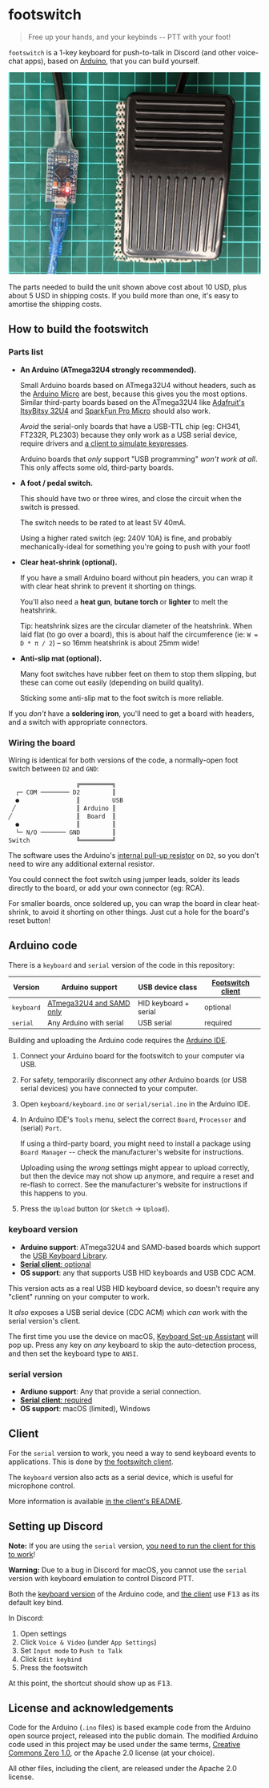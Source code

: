 # footswitch

> Free up your hands, and your keybinds -- PTT with your foot!

`footswitch` is a 1-key keyboard for push-to-talk in Discord (and other voice-chat apps), based on [Arduino][], that you can build yourself.

![Footswitch built on Pro Micro](./images/pro-micro-footswitch.jpg)

The parts needed to build the unit shown above cost about 10 USD, plus about 5 USD in shipping costs. If you build more than one, it's easy to amortise the shipping costs.

## How to build the footswitch

### Parts list

* **An Arduino (ATmega32U4 strongly recommended).**

  Small Arduino boards based on ATmega32U4 without headers, such as the [Arduino Micro][] are best, because this gives you the most options. Similar third-party boards based on the ATmega32U4 like [Adafruit's ItsyBitsy 32U4][adafruit] and [SparkFun Pro Micro][] should also work.

  _Avoid_ the serial-only boards that have a USB-TTL chip (eg: CH341, FT232R, PL2303) because they only work as a USB serial device, require drivers and [a client to simulate keypresses](./client/README.md).

  Arduino boards that _only_ support "USB programming" _won't work at all_. This only affects some old, third-party boards.

* **A foot / pedal switch.**

  This should have two or three wires, and close the circuit when the switch is pressed.

  The switch needs to be rated to at least 5V 40mA.
  
  Using a higher rated switch (eg: 240V 10A) is fine, and probably mechanically-ideal for something you're going to push with your foot!

* **Clear heat-shrink (optional).**

  If you have a small Arduino board without pin headers, you can wrap it with clear heat shrink to prevent it shorting on things.

  You'll also need a **heat gun**, **butane torch** or **lighter** to melt the heatshrink.

  Tip: heatshrink sizes are the circular diameter of the heatshrink. When laid flat (to go over a board), this is about half the circumference (ie: `W = D * π / 2`) – so 16mm heatshrink is about 25mm wide!

* **Anti-slip mat (optional).**

  Many foot switches have rubber feet on them to stop them slipping, but these can come out easily (depending on build quality).

  Sticking some anti-slip mat to the foot switch is more reliable.

If you _don't_ have a **soldering iron**, you'll need to get a board with headers, and a switch with appropriate connectors.

### Wiring the board

Wiring is identical for both versions of the code, a normally-open foot switch between `D2` and `GND`:

```
                   ╔═════════╗
  ┌─ COM ──────── D2         ║
  ●                ║         USB
 ╱                 ║ Arduino ║
╱                  ║  Board  ║
  ●                ║         ║
  └─ N/O ─────── GND         ║
Switch             ╚═════════╝
```

The software uses the Arduino's [internal pull-up resistor][digital-pins] on `D2`, so you don't need to wire any additional external resistor.

You could connect the foot switch using jumper leads, solder its leads directly to the board, or add your own connector (eg: RCA).

For smaller boards, once soldered up, you can wrap the board in clear heat-shrink, to avoid it shorting on other things.  Just cut a hole for the board's reset button!

## Arduino code

There is a `keyboard` and `serial` version of the code in this repository:

Version    | Arduino support                      | USB device class      | [Footswitch client](#client)
---------- | ------------------------------------ | --------------------- | ----------------
`keyboard` | [ATmega32U4 and SAMD only][keyboard] | HID keyboard + serial | optional
`serial`   | Any Arduino with serial              | USB serial            | required

Building and uploading the Arduino code requires the [Arduino IDE][Arduino].

1. Connect your Arduino board for the footswitch to your computer via USB.

2. For safety, temporarily disconnect any _other_ Arduino boards (or USB serial devices) you have connected to your computer.

3. Open `keyboard/keyboard.ino` or `serial/serial.ino` in the Arduino IDE.

4. In Arduino IDE's `Tools` menu, select the correct `Board`, `Processor` and (serial) `Port`.

   If using a third-party board, you might need to install a package using `Board Manager` -- check the manufacturer's website for instructions.

   Uploading using the _wrong_ settings might appear to upload correctly, but then the device may not show up anymore, and require a reset and re-flash to correct.  See the manufacturer's website for instructions if this happens to you.

5. Press the `Upload` button (or `Sketch` → `Upload`).

### keyboard version

* **Arduino support**: ATmega32U4 and SAMD-based boards which support the [USB Keyboard Library][keyboard].
* [**Serial client**: optional](#client)
* **OS support**: any that supports USB HID keyboards and USB CDC ACM.

This version acts as a real USB HID keyboard device, so doesn't require any "client" running on your computer to work.

It _also_ exposes a USB serial device (CDC ACM) which _can_ work with the serial version's client.

The first time you use the device on macOS, [Keyboard Set-up Assistant][] will pop up.  Press any key on _any_ keyboard to skip the auto-detection process, and then set the keyboard type to `ANSI`.

### serial version

* **Ardiuno support**: Any that provide a serial connection.
* [**Serial client**: required](#client)
* **OS support**: macOS (limited), Windows

## Client

For the `serial` version to work, you need a way to send keyboard events to applications. This is done by [the footswitch client](./client/).

The `keyboard` version also acts as a serial device, which is useful for microphone control.

More information is available [in the client's README](./client/README.md).

## Setting up Discord

**Note:** If you are using the `serial` version, [you need to run the client for this to work](./client/README.md)!

**Warning:** Due to a bug in Discord for macOS, you cannot use the `serial` version with keyboard emulation to control Discord PTT.

Both the [keyboard version](#keyboard-version) of the Arduino code, and [the client](#client) use <kbd>F13</kbd> as its default key bind.

In Discord:

1. Open settings
2. Click `Voice & Video` (under `App Settings`)
3. Set `Input mode` to `Push to Talk`
4. Click `Edit keybind`
5. Press the footswitch

At this point, the shortcut should show up as <kbd>F13</kbd>.

## License and acknowledgements

Code for the Arduino (`.ino` files) is based example code from the Arduino open source project, released into the public domain. The modified Arduino code used in this project may be used under the same terms, [Creative Commons Zero 1.0][CC0], or the Apache 2.0 license (at your choice).

All other files, including the client, are released under the Apache 2.0 license.

[adafruit]: https://www.adafruit.com/product/3677
[Arduino]: https://www.arduino.cc/
[Arduino Micro]: https://store.arduino.cc/usa/arduino-micro-without-headers
[CC0]: https://creativecommons.org/publicdomain/zero/1.0/
[digital-pins]: https://www.arduino.cc/en/Tutorial/Foundations/DigitalPins
[keyboard]: https://www.arduino.cc/reference/en/language/functions/usb/keyboard/
[Keyboard Set-up Assistant]: https://support.apple.com/en-au/guide/mac-help/mchlp2886/mac
[SparkFun Pro Micro]: https://www.sparkfun.com/products/12587
